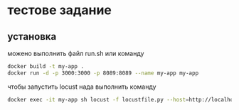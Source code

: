 # тестове задание
## установка
можено выполнить файл run.sh или команду 
```sh
docker build -t my-app .
docker run -d -p 3000:3000 -p 8089:8089 --name my-app my-app
```
чтобы запустить locust нада выполнить команду 
```sh
docker exec -it my-app sh locust -f locustfile.py --host=http://localhost:3000
```
